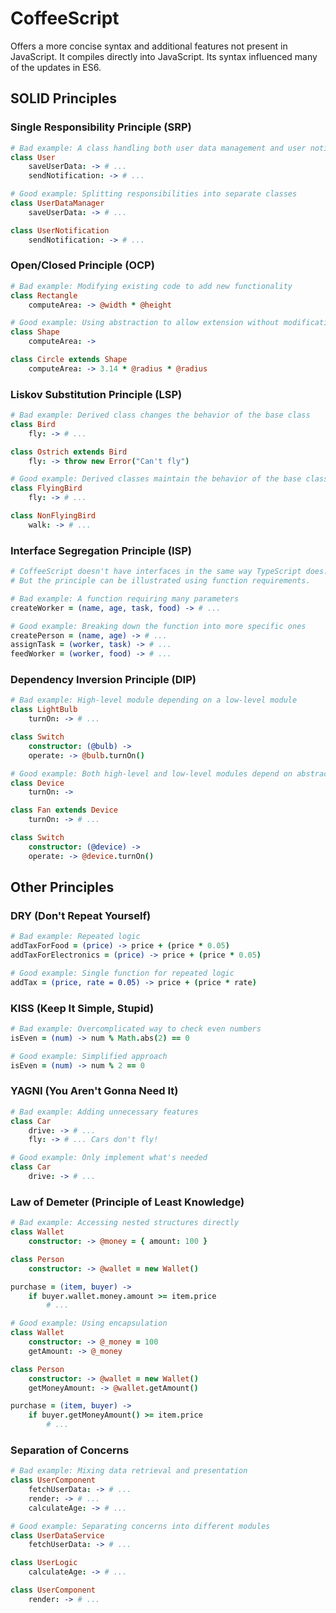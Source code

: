 # CoffeeScript

Offers a more concise syntax and additional features not present in JavaScript. It compiles directly into JavaScript. Its syntax influenced many of the updates in ES6.

## SOLID Principles

### Single Responsibility Principle (SRP)

```coffee
# Bad example: A class handling both user data management and user notifications
class User
    saveUserData: -> # ...
    sendNotification: -> # ...

# Good example: Splitting responsibilities into separate classes
class UserDataManager
    saveUserData: -> # ...

class UserNotification
    sendNotification: -> # ...
```

### Open/Closed Principle (OCP)

```coffee
# Bad example: Modifying existing code to add new functionality
class Rectangle
    computeArea: -> @width * @height

# Good example: Using abstraction to allow extension without modification
class Shape
    computeArea: ->

class Circle extends Shape
    computeArea: -> 3.14 * @radius * @radius
```

### Liskov Substitution Principle (LSP)

```coffee
# Bad example: Derived class changes the behavior of the base class
class Bird
    fly: -> # ...

class Ostrich extends Bird
    fly: -> throw new Error("Can't fly")

# Good example: Derived classes maintain the behavior of the base class
class FlyingBird
    fly: -> # ...

class NonFlyingBird
    walk: -> # ...
```

### Interface Segregation Principle (ISP)

```coffee
# CoffeeScript doesn't have interfaces in the same way TypeScript does.
# But the principle can be illustrated using function requirements.

# Bad example: A function requiring many parameters
createWorker = (name, age, task, food) -> # ...

# Good example: Breaking down the function into more specific ones
createPerson = (name, age) -> # ...
assignTask = (worker, task) -> # ...
feedWorker = (worker, food) -> # ...
```

### Dependency Inversion Principle (DIP)

```coffee
# Bad example: High-level module depending on a low-level module
class LightBulb
    turnOn: -> # ...

class Switch
    constructor: (@bulb) ->
    operate: -> @bulb.turnOn()

# Good example: Both high-level and low-level modules depend on abstractions
class Device
    turnOn: ->

class Fan extends Device
    turnOn: -> # ...

class Switch
    constructor: (@device) ->
    operate: -> @device.turnOn()
```

## Other Principles

### DRY (Don't Repeat Yourself)

```coffee
# Bad example: Repeated logic
addTaxForFood = (price) -> price + (price * 0.05)
addTaxForElectronics = (price) -> price + (price * 0.05)

# Good example: Single function for repeated logic
addTax = (price, rate = 0.05) -> price + (price * rate)
```

### KISS (Keep It Simple, Stupid)

```coffee
# Bad example: Overcomplicated way to check even numbers
isEven = (num) -> num % Math.abs(2) == 0

# Good example: Simplified approach
isEven = (num) -> num % 2 == 0
```

### YAGNI (You Aren't Gonna Need It)

```coffee
# Bad example: Adding unnecessary features
class Car
    drive: -> # ...
    fly: -> # ... Cars don't fly!

# Good example: Only implement what's needed
class Car
    drive: -> # ...
```

### Law of Demeter (Principle of Least Knowledge)

```coffee
# Bad example: Accessing nested structures directly
class Wallet
    constructor: -> @money = { amount: 100 }

class Person
    constructor: -> @wallet = new Wallet()

purchase = (item, buyer) ->
    if buyer.wallet.money.amount >= item.price
        # ...

# Good example: Using encapsulation
class Wallet
    constructor: -> @_money = 100
    getAmount: -> @_money

class Person
    constructor: -> @wallet = new Wallet()
    getMoneyAmount: -> @wallet.getAmount()

purchase = (item, buyer) ->
    if buyer.getMoneyAmount() >= item.price
        # ...
```

### Separation of Concerns

```coffee
# Bad example: Mixing data retrieval and presentation
class UserComponent
    fetchUserData: -> # ...
    render: -> # ...
    calculateAge: -> # ...

# Good example: Separating concerns into different modules
class UserDataService
    fetchUserData: -> # ...

class UserLogic
    calculateAge: -> # ...

class UserComponent
    render: -> # ...
```
